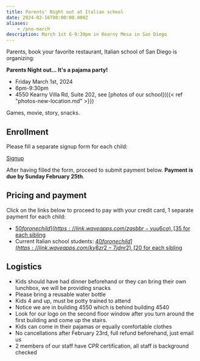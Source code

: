 ```yaml
---
title: Parents' Night out at Italian school
date: 2024-02-16T00:00:00.000Z
aliases:
    - /pno-march
description: March 1st 6-9:30pm in Kearny Mesa in San Diego
---
```


Parents, book your favorite restaurant, Italian school of San Diego is organizing:

**Parents Night out... It's a pajama party!**

* Friday March 1st, 2024
* 6pm-9:30pm
* 4550 Kearny Villa Rd, Suite 202, see [photos of our school]({{< ref "photos-new-location.md" >}})

Games, movie, story, snacks.

## Enrollment

Please fill a separate signup form for each child:

<div class="tc">
<a href="https://docs.google.com/forms/d/e/1FAIpQLScI0LRpLkywNAAFc0nVw1RFvOBnSXluYVLbXNSfe7NbJJZvQA/viewform?usp=sf_link" class="btn raise">Signup</a>
</div>

After having filled the form, proceed to submit payment below. **Payment is due by Sunday February 25th**.

## Pricing and payment

Click on the links below to proceed to pay with your credit card, 1 separate payment for each child:

* [$50 for one child](https://link.waveapps.com/zasbbr-yuu6ca), [$35 for each sibling](https://link.waveapps.com/9wwsmg-hb5t86)
* Current Italian school students: [$40 for one child](https://link.waveapps.com/ky8zr2-7jdnr2), [$20 for each sibling](https://link.waveapps.com/pen9z4-2n2nkt)

## Logistics

* Kids should have had dinner beforehand or they can bring their own lunchbox, we will be providing snacks
* Please bring a reusable water bottle
* Kids 4 and up, must be potty trained to attend
* Notice we are in building 4550 which is behind building 4540
* Look for our logo on the second floor window after you turn around the first building and come up the stairs.
* Kids can come in their pajamas or equally comfortable clothes
* No cancellations after February 23rd, full refund beforehand, just email us
* 2 members of our staff have CPR certification, all staff is background checked
